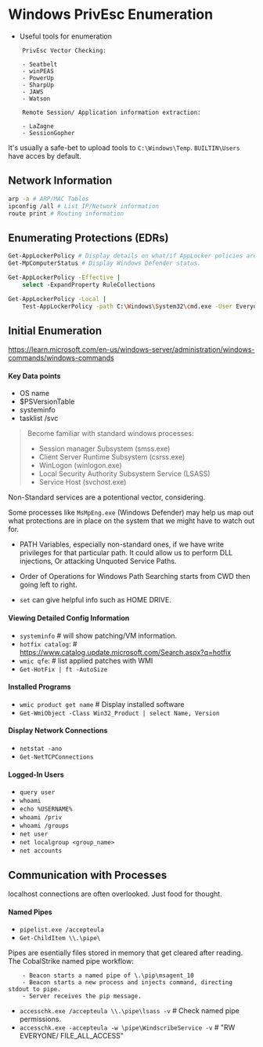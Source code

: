 # Windows PrivEsc Enumeration

- Useful tools for enumeration
```
	PrivEsc Vector Checking:

	- Seatbelt
	- winPEAS
	- PowerUp
	- SharpUp
	- JAWS
	- Watson

	Remote Session/ Application information extraction:
	
	- LaZagne
	- SessionGopher
```

It's usually a safe-bet to upload tools to `C:\Windows\Temp`. 
`BUILTIN\Users` have acces by default.

## Network Information
```bash
arp -a # ARP/MAC Tables
ipconfig /all # List IP/Network information
route print # Routing information
```

## Enumerating Protections (EDRs)
```bash
Get-AppLockerPolicy # Display details on what/if AppLocker policies are set.
Get-MpComputerStatus # Display Windows Defender status.

Get-AppLockerPolicy -Effective | 
	select -ExpandProperty RuleCollections

Get-AppLockerPolicy -Local | 
	Test-AppLockerPolicy -path C:\Windows\System32\cmd.exe -User Everyone
```

## Initial Enumeration
https://learn.microsoft.com/en-us/windows-server/administration/windows-commands/windows-commands

#### Key Data points

- OS name 
- $PSVersionTable
- systeminfo
- tasklist /svc

> Become familiar with standard windows processes:
> 	- Session manager Subsystem (smss.exe)
>	- Client Server Runtime Subsystem (csrss.exe)
>	- WinLogon (winlogon.exe)
>	- Local Security Authority Subsystem Service (LSASS)
>	- Service Host (svchost.exe)

Non-Standard services are a potentional vector, considering.

Some processes like `MsMpEng.exe` (Windows Defender) may help us map out what protections
are in place on the system that we might have to watch out for. 

- PATH Variables, especially non-standard ones, 
	if we have write privileges for that particular path.
	It could allow us to perform DLL injections,
	Or attacking Unquoted Service Paths.

- Order of Operations for Windows Path Searching starts from CWD then going left to right.
- `set` can give helpful info such as HOME DRIVE.

#### Viewing Detailed Config Information

- `systeminfo` # will show patching/VM information.
- `hotfix catalog`: # https://www.catalog.update.microsoft.com/Search.aspx?q=hotfix
- `wmic qfe`: # list applied patches with WMI
- `Get-HotFix | ft -AutoSize`

#### Installed Programs

- `wmic product get name` # Display installed software
- `Get-WmiObject -Class Win32_Product | select Name, Version`

#### Display Network Connections

- `netstat -ano`
- `Get-NetTCPConnections`

#### Logged-In Users

- `query user`
- `whoami`
- `echo %USERNAME%`
- `whoami /priv`
- `whoami /groups`
- `net user`
- `net localgroup <group_name>`
- `net accounts`

## Communication with Processes

localhost connections are often overlooked. Just food for thought.

#### Named Pipes

- `pipelist.exe /accepteula`
- `Get-ChildItem \\.\pipe\`

Pipes are esentially files stored in memory that get cleared after reading.
The CobalStrike named pipe workflow:
```
	- Beacon starts a named pipe of \.\pip\msagent_10
	- Beacon starts a new process and injects command, directing stdout to pipe.
	- Server receives the pip message.
```

- `accesschk.exe /accepteula \\.\pipe\lsass -v` # Check named pipe permissions.
- `accesschk.exe -accepteula -w \pipe\WindscribeService -v` # "RW EVERYONE/ FILE_ALL_ACCESS"
